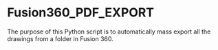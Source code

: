 # Fusion360_PDF_EXPORT
The purpose of this Python script is to automatically mass export all the drawings from a folder in Fusion 360.
